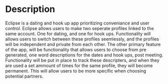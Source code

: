 # Description
Eclipse is a dating and hook up app prioritizing conveniance and user control. Eclipse allows users to make two seperate profiles linked to the same account. One for dating, and one for hook ups. Functionality will allows users to switch between these profiles seemlessly, and the profiles will be independent and private from each other.
The other primary feature of the app, will be functionality that allows users to choose from pre generated, one word descriptions for the dates and hook ups, post meeting. Functionality will be put in place to track these descripters, and when they are used a set ammount of times for the same profile, they will become permanent. This will allow users to be more specific when choosing potential partners.
